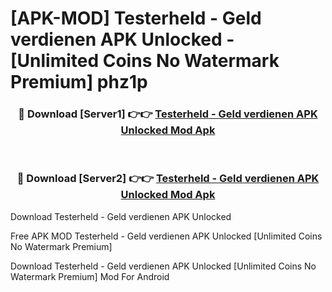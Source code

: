 # [APK-MOD] Testerheld - Geld verdienen APK Unlocked - [Unlimited Coins No Watermark Premium] phz1p



<div align="center">
<h3>🔴 Download [Server1] 👉👉 <a href="https://momento.my/?title=Testerheld_-_Geld_verdienen_APK_Unlocked">Testerheld - Geld verdienen APK Unlocked Mod Apk</a></h3><br>

<h3>🔴 Download [Server2] 👉👉 <a href="https://momento.my/?title=Testerheld_-_Geld_verdienen_APK_Unlocked">Testerheld - Geld verdienen APK Unlocked Mod Apk</a></h3>
</div>



Download Testerheld - Geld verdienen APK Unlocked 

Free APK MOD Testerheld - Geld verdienen APK Unlocked [Unlimited Coins No Watermark Premium]

Download Testerheld - Geld verdienen APK Unlocked [Unlimited Coins No Watermark Premium] Mod For Android
